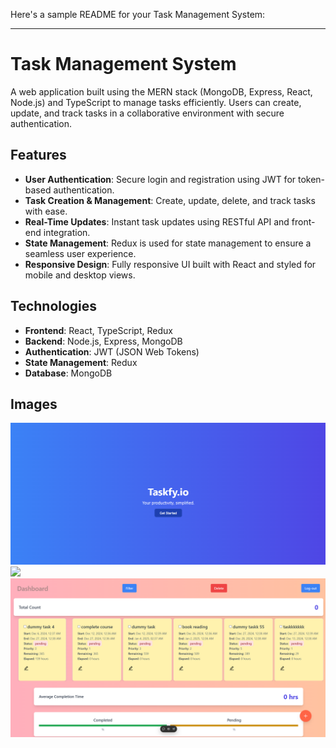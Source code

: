 Here's a sample README for your Task Management System:

---

# Task Management System

A web application built using the MERN stack (MongoDB, Express, React, Node.js) and TypeScript to manage tasks efficiently. Users can create, update, and track tasks in a collaborative environment with secure authentication.

## Features

- **User Authentication**: Secure login and registration using JWT for token-based authentication.
- **Task Creation & Management**: Create, update, delete, and track tasks with ease.
- **Real-Time Updates**: Instant task updates using RESTful API and front-end integration.
- **State Management**: Redux is used for state management to ensure a seamless user experience.
- **Responsive Design**: Fully responsive UI built with React and styled for mobile and desktop views.

## Technologies

- **Frontend**: React, TypeScript, Redux
- **Backend**: Node.js, Express, MongoDB
- **Authentication**: JWT (JSON Web Tokens)
- **State Management**: Redux
- **Database**: MongoDB
## Images
![](./img1.png)
![](./img2.png)
![](./img3.png)

